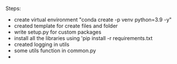 Steps: 
* create virtual environment "conda create -p venv python=3.9 -y"
* created template for create files and folder 
* write setup.py for custom packages
* install all the libraries using 'pip install -r requirements.txt
* created logging  in utils 
* some utils function in common.py
*
